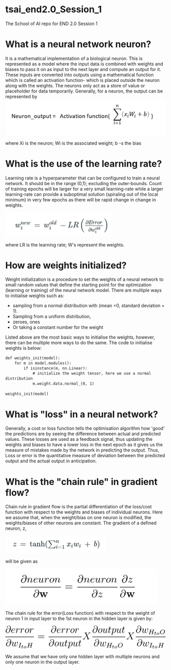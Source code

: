 # tsai_end2.0_Session_1
The School of AI repo for END 2.0 Session 1

# What is a neural network neuron?
It is a mathematical implementation of a biological neuron. This is represented as a model where the input data is combined with weights and biases to pass it on as input to the next layer and compute an output for it. These inputs are converted into outputs using a mathematical function which is called an activation function- which is placed outside the neuron along with the weights. The neurons only act as a store of value or placeholder for data temporarily. Generally, for a neuron, the output can be represented by
![](Neuron_output.png)

where Xi is the neuron; Wi is the associated weight; b -s the bias


# What is the use of the learning rate?
Learning rate is a hyperparameter that can be configured to train a neural network. It should be in the range (0,1); excluding the outer-bounds. Count of training epochs will be larger for a very small learning-rate while a larger learning-rate can provide a suboptimal solution (spiraling out of the local minimum) in very few epochs as there will be rapid change in change in weights.

![](Learning_rate.png)

where LR is the learning rate; W's represent the weights. 

# How are weights initialized?
Weight initialization is a procedure to set the weights of a neural network to small random values that define the starting point for the optimization (learning or training) of the neural network model. There are multiple ways to initialise weights such as:
- sampling from a normal distribution with (mean =0, standard deviation = 1). 
- Sampling from a uniform distribution, 
- zeroes, ones
- Or taking a constant number for the weight

Listed above are the most basic ways to initialise the weights, however, there can be multiple more ways to do the same.
The code to initialise weights is below:
```
def weights_init(model):
    for m in model.modules():
        if isinstance(m, nn.Linear):
            # initialize the weight tensor, here we use a normal distribution
            m.weight.data.normal_(0, 1)

weights_init(model)
```

# What is "loss" in a neural network?
Generally, a cost or loss function tells the optimisation algorithm how 'good' the predictions are by seeing the difference between actual and predicted values. These losses are used as a feedback signal, thus updating the weights and biases to have a lower loss in the next epoch as it gives us the measure of mistakes made by the network in predicting the output. Thus, Loss or error is the quantitative measure of deviation between the predicted output and the actual output in anticipation. 


# What is the "chain rule" in gradient flow?
Chain rule in gradient flow is the partial differentiation of the loss/cost function with respect to the weights and biases of individual neurons. Here we assume that, when the weight/bias on one neuron is modified, the weights/biases of other neurons are constant. The gradient of a defined neuron, z, 

![](neuron_2.png)

will be given as

![](Chain_rule_1.png)

The chain rule for the error(Loss function) with respect to the weight of neuron 1 in input layer to the 1st neuron in the hidden layer is given by:

![](chain_rule_2.gif)

We assume that we have only one hidden layer with multiple neurons and only one neuron in the output layer.


